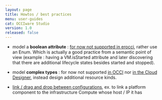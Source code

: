 ```yaml
---
layout: page
title: Howtos / best practices
menu: user-guides
cat: OCCIware Studio
version: 1.0
released: false
---
```


* model a **boolean attribute** : [for now not supported in erocci](https://github.com/erocci/erocci/issues/85), rather use an Enum. Which is actually a good practice from a semantic point of view (example : having a VM.isStarted attribute and later discovering that there are additional lifecycle states besides started and stopped).

* model **complex types** : for now not supported [in OCCI](https://github.com/erocci/erocci/issues/45) nor [in the Cloud Designer](https://github.com/occiware/ecore/issues/130), instead design additional resource kinds.

* [link / drag and drop between configurations](https://github.com/occiware/ecore/issues/128), ex. to link a platform component to the infrastructure Compute whose host / IP it has
